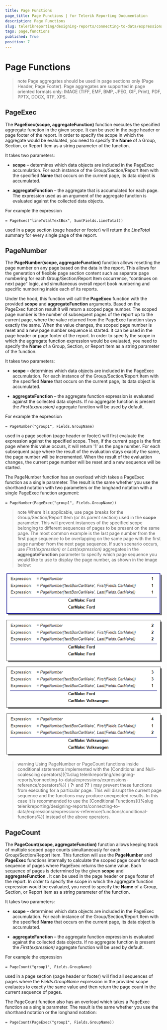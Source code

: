 ```yaml
---
title: Page Functions
page_title: Page Functions | for Telerik Reporting Documentation
description: Page Functions
slug: telerikreporting/designing-reports/connecting-to-data/expressions/expressions-reference/functions/page-functions
tags: page,functions
published: True
position: 7
---
```


# Page Functions



>note Page aggregates should be used in page sections only (Page Header, Page Footer).           Page aggregates are supported in page oriented formats only: IMAGE (TIFF, EMF, BMP, JPEG, GIF, Print),           PDF, PPTX, DOCX, RTF, XPS.         


## PageExec

The __PageExec(scope, aggregateFunction)__  function executes the specified aggregate function           in the given scope. It can be used in the page header or page footer of the report. In order           to specify the scope in which the aggregate would be evaluated, you need to specify the __Name__  of a Group, Section,           or Report Item as a string parameter of the function.         

It takes two parameters:

* __scope__  – determines which data objects are included in the PageExec accumulation. For each instance of the               Group/Section/Report Item with the specified __Name__  that occurs on the current page, its data object is accumulated.             

* __aggregateFunction__  – the aggregate that is accumulated for each page. The expression used as an argument of the aggregate function is               evaluated against the collected data objects.             

For example the expression         

`= PageExec("lineTotalTextBox", Sum(Fields.LineTotal))`

used in a page section (page header or footer) will return the *LineTotal*  summary for every single page of the report.         

## PageNumber

The __PageNumber(scope, aggregateFunction)__  function allows resetting the page number on any page based on the data in the report.           This allows for the generation of flexible page section content such as           separate page numbering for each Group/Section/Report Item occurrence,           “continues on next page” logic,           and simultaneous overall report book numbering and specific numbering inside each of its reports.         

Under the hood, this function will call the __PageExec__  function with the provided __scope__            and __aggregateFunction__  arguments.           Based on the PageExec function result it will return a scoped page number. The scoped page number is the number of subsequent pages           of the report up to the current page, where the value returned from the PageExec function stays exactly the same.           When the value changes, the scoped page number is reset and a new page number sequence is started.           It can be used in the page header or page footer of the report. In order           to specify the scope in which the aggregate function expression would be evaluated, you need to specify the __Name__  of a Group, Section,           or Report Item as a string parameter of the function.         

It takes two parameters:

* __scope__  – determines which data objects are included in the PageExec accumulation. For each instance of the               Group/Section/Report Item with the specified __Name__  that occurs on the current page, its data object is accumulated.             

* __aggregateFunction__  – the aggregate function expression is evaluated against the collected data objects.               If no aggregate function is present the *First(expression)*  aggregate function will be used by default.             

For example the expression         

`= PageNumber("group1", Fields.GroupName)`

used in a page section (page header or footer) will first evaluate the expression against the specified scope.           Then, if the current page is the first page where this value occurs, it will return '1' as the page number.           For each subsequent page where the result of the evaluation stays exactly the same, the page number will be incremented.           When the result of the evaluation changes, the current page number will be reset and a new sequence will be started.         

The PageNumber function has an overload which takes a PageExec function as a single parameter.           The result is the same whether you use the shorthand notation with two parameters or the longhand notation with a single PageExec function argument:         

`= PageNumber(PageExec("group1", Fields.GroupName))`

>note Where it is applicable, use page breaks for the Group/Section/Report Item (or its parent section) used in the  __scope__  parameter.             This will prevent instances of the specified scope belonging to different sequences of pages to be present on the same page.             The most common example is the last page number from the first page sequence to be overlapping on the same page with             the first page number from the next page sequence.             If such scenario occurs, use  *First(expression)*  or  *Last(expression)*  aggregates             in the  __aggregateFunction__  parameter to specify which page sequence you would like to use to display the page number,             as shown in the image below:           
  

  ![Reset Page Last First](images/ResetPageLastFirst.png)

>warning Using PageNumber or PageCount functions inside conditional statements implemented with the             [Conditional and Null-coalescing operators]({%slug telerikreporting/designing-reports/connecting-to-data/expressions/expressions-reference/operators%})             ( __?:__  and  __??__ ) may prevent these functions from executing for a particular page.             This will disrupt the current page sequence and the functions may produce unexpected results.             In this case it is recommended to use the [Conditional Functions]({%slug telerikreporting/designing-reports/connecting-to-data/expressions/expressions-reference/functions/conditional-functions%}) instead of the above operators.           


## PageCount

The __PageCount(scope, aggregateFunction)__  function allows keeping track of multiple scoped page counts simultaneously           for each Group/Section/Report Item.           This function will use the __PageNumber__  and __PageExec__  functions           internally to calculate the scoped page count for each sequence of pages where PageExec returns the same value. Each sequence of pages is           determined by the given __scope__  and __aggregateFunction__ .           It can be used in the page header or page footer of the report. In order           to specify the scope in which the aggregate function expression would be evaluated, you need to specify the __Name__  of a Group, Section,           or Report Item as a string parameter of the function.         

It takes two parameters:

* __scope__  – determines which data objects are included in the PageExec accumulation. For each instance of the               Group/Section/Report Item with the specified __Name__  that occurs on the current page, its data object is accumulated.             

* __aggregateFunction__  – the aggregate function expression is evaluated against the collected data objects.               If no aggregate function is present the *First(expression)*  aggregate function will be used by default.             

For example the expression         

`= PageCount("group1", Fields.GroupName)`

used in a page section (page header or footer) will find all sequences of pages where the *Fields.GroupName*            expression in the provided scope evaluates to exactly the same value and then return the page count in the current sequence of pages.         

The PageCount function also has an overload which takes a PageExec function as a single parameter.           The result is the same whether you use the shorthand notation or the longhand notation:         

`= PageCount(PageExec("group1", Fields.GroupName))`

